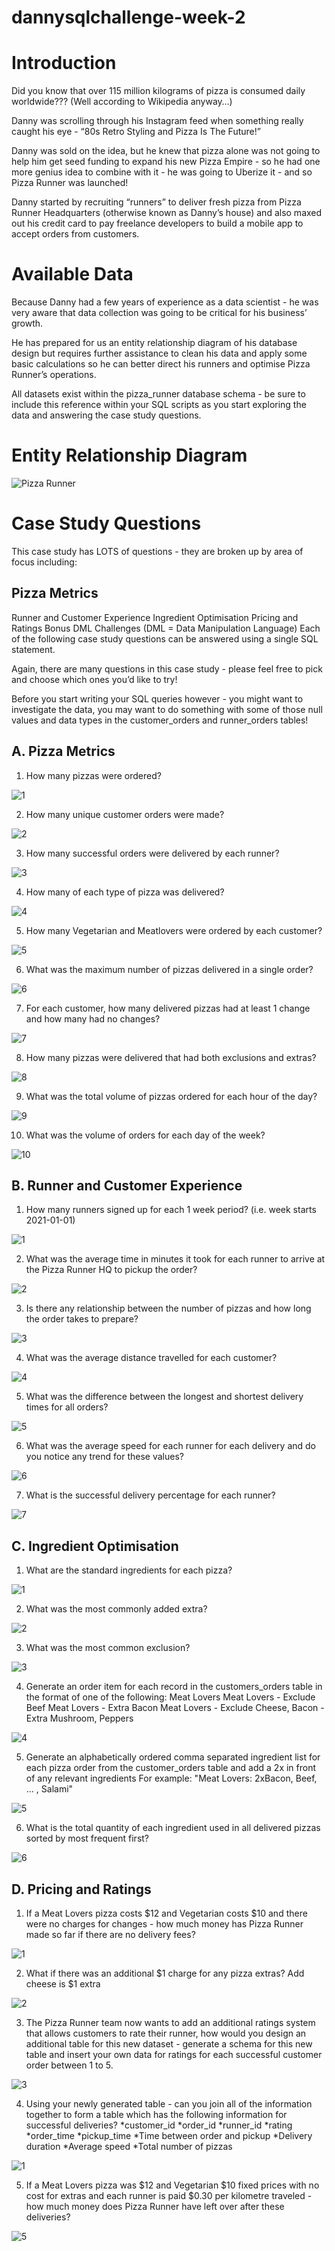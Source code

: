 # dannysqlchallenge-week-2

# Introduction
Did you know that over 115 million kilograms of pizza is consumed daily worldwide??? (Well according to Wikipedia anyway…)

Danny was scrolling through his Instagram feed when something really caught his eye - “80s Retro Styling and Pizza Is The Future!”

Danny was sold on the idea, but he knew that pizza alone was not going to help him get seed funding to expand his new Pizza Empire - so he had one more genius idea to combine with it - he was going to Uberize it - and so Pizza Runner was launched!

Danny started by recruiting “runners” to deliver fresh pizza from Pizza Runner Headquarters (otherwise known as Danny’s house) and also maxed out his credit card to pay freelance developers to build a mobile app to accept orders from customers.

# Available Data
Because Danny had a few years of experience as a data scientist - he was very aware that data collection was going to be critical for his business’ growth.

He has prepared for us an entity relationship diagram of his database design but requires further assistance to clean his data and apply some basic calculations so he can better direct his runners and optimise Pizza Runner’s operations.

All datasets exist within the pizza_runner database schema - be sure to include this reference within your SQL scripts as you start exploring the data and answering the case study questions.

# Entity Relationship Diagram

![Pizza Runner](https://user-images.githubusercontent.com/107050974/177214282-1259a54e-ff6b-4c9e-82ce-f99605a55542.png)

# Case Study Questions
This case study has LOTS of questions - they are broken up by area of focus including:

## Pizza Metrics
Runner and Customer Experience
Ingredient Optimisation
Pricing and Ratings
Bonus DML Challenges (DML = Data Manipulation Language)
Each of the following case study questions can be answered using a single SQL statement.

Again, there are many questions in this case study - please feel free to pick and choose which ones you’d like to try!

Before you start writing your SQL queries however - you might want to investigate the data, you may want to do something with some of those null values and data types in the customer_orders and runner_orders tables!

## A. Pizza Metrics
1. How many pizzas were ordered?

![1](https://user-images.githubusercontent.com/107050974/177214892-01c6adde-f604-4a9a-80e0-1c3877244ee9.png)

2. How many unique customer orders were made?

![2](https://user-images.githubusercontent.com/107050974/177214904-36c8ea1a-ffb7-4cf4-a1c9-ffb390f75b66.png)

3. How many successful orders were delivered by each runner?

![3](https://user-images.githubusercontent.com/107050974/177216931-531e057c-f547-412a-9f56-c4a13b066947.png)

4. How many of each type of pizza was delivered?

![4](https://user-images.githubusercontent.com/107050974/177216961-3eb1fb61-eda3-4073-9dc8-4c3a1af5befb.png)

5. How many Vegetarian and Meatlovers were ordered by each customer?

![5](https://user-images.githubusercontent.com/107050974/177214936-e7e04865-4ba0-4cea-9d02-8b511fb2208c.png)

6. What was the maximum number of pizzas delivered in a single order?

![6](https://user-images.githubusercontent.com/107050974/177215040-23600d1a-d7a3-46ef-81d7-d1b8354b91ff.png)

7. For each customer, how many delivered pizzas had at least 1 change and how many had no changes?

![7](https://user-images.githubusercontent.com/107050974/177215048-5a10175c-545e-4a3a-9706-0aa62ee08b3d.png)

8. How many pizzas were delivered that had both exclusions and extras?

![8](https://user-images.githubusercontent.com/107050974/177215060-c5717b7a-3aa4-4e68-813f-a794b2c5f30d.png)

9. What was the total volume of pizzas ordered for each hour of the day?

![9](https://user-images.githubusercontent.com/107050974/177215072-5dba5789-ac07-439b-afcb-f72a0fa9a5bf.png)

10. What was the volume of orders for each day of the week?

![10](https://user-images.githubusercontent.com/107050974/177215092-e625b48b-cb26-46e6-a20c-ea7ffd94507e.png)

## B. Runner and Customer Experience
1. How many runners signed up for each 1 week period? (i.e. week starts 2021-01-01)

![1](https://user-images.githubusercontent.com/107050974/177215204-2bd770bd-0e68-4418-a9f8-b76817d475d4.png)

2. What was the average time in minutes it took for each runner to arrive at the Pizza Runner HQ to pickup the order?

![2](https://user-images.githubusercontent.com/107050974/177215218-40419b43-64ef-4706-bb3f-fb65c079b97a.png)

3. Is there any relationship between the number of pizzas and how long the order takes to prepare?

![3](https://user-images.githubusercontent.com/107050974/177215237-7967c4cf-ab14-4c60-ae1c-4b8e3ec784d1.png)

4. What was the average distance travelled for each customer?

![4](https://user-images.githubusercontent.com/107050974/177215252-ef64ca28-70d9-4a7a-b490-d97c32bbe04a.png)

5. What was the difference between the longest and shortest delivery times for all orders?

![5](https://user-images.githubusercontent.com/107050974/177215262-5f683469-8df9-4505-b62b-a02bcc1b6b08.png)

6. What was the average speed for each runner for each delivery and do you notice any trend for these values?

![6](https://user-images.githubusercontent.com/107050974/177215275-12bf2107-5425-4ca9-8462-cd9ce445d119.png)

7. What is the successful delivery percentage for each runner?

![7](https://user-images.githubusercontent.com/107050974/177215284-4c544af8-990d-4b57-a86d-f8a55356d01e.png)

## C. Ingredient Optimisation
1. What are the standard ingredients for each pizza?

![1](https://user-images.githubusercontent.com/107050974/177215437-2ac45c34-9d83-4436-9cce-b87063b2ce74.png)

2. What was the most commonly added extra?

![2](https://user-images.githubusercontent.com/107050974/177215458-104c0a97-4600-45f0-a273-307b2dde414e.png)

3. What was the most common exclusion?

![3](https://user-images.githubusercontent.com/107050974/177215468-cd564f38-6f82-49d3-bc2a-571b1ab0a700.png)

4. Generate an order item for each record in the customers_orders table in the format of one of the following:
Meat Lovers
Meat Lovers - Exclude Beef
Meat Lovers - Extra Bacon
Meat Lovers - Exclude Cheese, Bacon - Extra Mushroom, Peppers

![4](https://user-images.githubusercontent.com/107050974/177215485-48e42dfa-d5d0-438d-8f11-b867e25e80e4.png)

5. Generate an alphabetically ordered comma separated ingredient list for each pizza order from the customer_orders table and add a 2x in front of any relevant ingredients
For example: "Meat Lovers: 2xBacon, Beef, ... , Salami"

![5](https://user-images.githubusercontent.com/107050974/177215493-4bae38a9-c50c-454b-acc2-7dd8601dc75c.png)

6. What is the total quantity of each ingredient used in all delivered pizzas sorted by most frequent first?

![6](https://user-images.githubusercontent.com/107050974/177225470-e10750d3-16d4-4f22-a238-f27c35f37180.png)

## D. Pricing and Ratings
1. If a Meat Lovers pizza costs $12 and Vegetarian costs $10 and there were no charges for changes - how much money has Pizza Runner made so far if there are no delivery fees?

![1](https://user-images.githubusercontent.com/107050974/177215667-c980a1e9-9e44-4f21-9d03-00b4e161d9d9.png)

2. What if there was an additional $1 charge for any pizza extras?
Add cheese is $1 extra

![2](https://user-images.githubusercontent.com/107050974/177215691-dd9cf4eb-493b-4850-89d1-50e5a0e1c9a1.png)

3. The Pizza Runner team now wants to add an additional ratings system that allows customers to rate their runner, how would you design an additional table for this new dataset - generate a schema for this new table and insert your own data for ratings for each successful customer order between 1 to 5.

![3](https://user-images.githubusercontent.com/107050974/177215704-c6928c2f-996c-4832-9413-ec79073538b3.png)

4. Using your newly generated table - can you join all of the information together to form a table which has the following information for successful deliveries?
*customer_id
*order_id
*runner_id
*rating
*order_time
*pickup_time
*Time between order and pickup
*Delivery duration
*Average speed
*Total number of pizzas

![1](https://user-images.githubusercontent.com/107050974/177216216-97bcbfcc-89ee-4899-bc42-01b1ebe2ad38.png)


5. If a Meat Lovers pizza was $12 and Vegetarian $10 fixed prices with no cost for extras and each runner is paid $0.30 per kilometre traveled - how much money does Pizza Runner have left over after these deliveries?

![5](https://user-images.githubusercontent.com/107050974/177215731-93d3320a-2fcd-4130-8955-2d8abc74976e.png)
